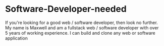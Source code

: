 # Software-Developer-needed
If you're looking for a good web / software developer, then look no further. My name is Maxwell and am a fullstack web / software developer with over 5 years of working experience. I can build and clone any web or software application
